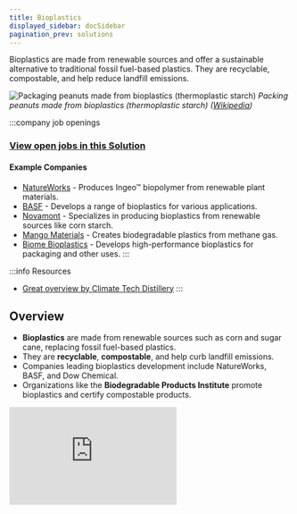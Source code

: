 ```yaml
---
title: Bioplastics
displayed_sidebar: docSidebar
pagination_prev: solutions
---
```


Bioplastics are made from renewable sources and offer a sustainable alternative to traditional fossil fuel-based plastics. They are recyclable, compostable, and help reduce landfill emissions.

![Packaging peanuts made from bioplastics (thermoplastic starch)](../static/img/bioplastic-packing-peanuts.jpg)
*Packing peanuts made from bioplastics (thermoplastic starch) ([Wikipedia](https://commons.wikimedia.org/wiki/File:St%C3%A4rke-Packstoff_P%C3%B6mpel_CG.jpg))*

:::company job openings
### [View open jobs in this Solution](https://climatebase.org/jobs?l=&q=&drawdown_solutions=Bioplastics)
#### Example Companies
- [NatureWorks](https://www.natureworksllc.com) - Produces Ingeo™ biopolymer from renewable plant materials.
- [BASF](https://www.basf.com) - Develops a range of bioplastics for various applications.
- [Novamont](https://www.novamont.com) - Specializes in producing bioplastics from renewable sources like corn starch.
- [Mango Materials](https://www.mangomaterials.com) - Creates biodegradable plastics from methane gas.
- [Biome Bioplastics](https://www.biomebioplastics.com) - Develops high-performance bioplastics for packaging and other uses.
:::

:::info Resources
- [Great overview by Climate Tech Distillery](https://www.climatetechdistillery.com/p/19-bioplastics)
:::

## Overview

- **Bioplastics** are made from renewable sources such as corn and sugar cane, replacing fossil fuel-based plastics.
- They are **recyclable**, **compostable**, and help curb landfill emissions.
- Companies leading bioplastics development include NatureWorks, BASF, and Dow Chemical.
- Organizations like the **Biodegradable Products Institute** promote bioplastics and certify compostable products.

<iframe allow="autoplay *; encrypted-media *; fullscreen *; clipboard-write" frameBorder="0" height="175" style={{width:'100%', maxWidth:'660px', overflow:'hidden', borderRadius:'10px'}} sandbox="allow-forms allow-popups allow-same-origin allow-scripts allow-storage-access-by-user-activation allow-top-navigation-by-user-activation" src="https://player.simplecast.com/e7fe961c-6df5-4ff1-b0eb-565f98a03282?dark=true&wmode=opaque" />

## Progress Made

Significant advancements have been made in bioplastics technology, leading to increased adoption and reduced environmental impact:

1. **Breakthrough Technologies**: Development of high-performance bioplastics for various applications.
2. **Prominent Supporters**: Companies like NatureWorks, BASF, and Novamont are leading the push for bioplastics solutions.

## Solutions by Sector

### Packaging
- **Compostable Packaging**: Developing packaging materials that are biodegradable and compostable.
- **Recyclable Bioplastics**: Creating bioplastics that can be recycled alongside traditional plastics.
- **Flexible Packaging**: Producing flexible packaging materials from bioplastics for food and consumer goods.

**Case Studies:**
1. **NatureWorks**: Produces Ingeo™ biopolymer used in compostable packaging ([NatureWorks](https://www.natureworksllc.com)).
2. **Novamont**: Develops compostable bioplastics for packaging applications ([Novamont](https://www.novamont.com)).
3. **Biome Bioplastics**: Creates high-performance bioplastics for packaging and other uses ([Biome Bioplastics](https://www.biomebioplastics.com)).

### Agriculture
- **Biodegradable Mulch Films**: Using bioplastics for mulch films that degrade naturally in the soil.
- **Agricultural Packaging**: Developing bioplastic packaging for agricultural products.
- **Bio-based Fertilizer Coatings**: Creating coatings for fertilizers that are biodegradable.

**Case Studies:**
1. **BASF**: Produces biodegradable mulch films for agricultural use ([BASF](https://www.basf.com)).
2. **Novamont**: Develops bioplastic solutions for agricultural applications ([Novamont](https://www.novamont.com)).
3. **Mango Materials**: Creates biodegradable plastics from methane gas for agricultural use ([Mango Materials](https://www.mangomaterials.com)).

### Consumer Goods
- **Bioplastic Utensils**: Manufacturing utensils from bioplastics that are compostable.
- **Biodegradable Bags**: Producing bags from bioplastics that degrade naturally.
- **Eco-friendly Packaging**: Developing packaging solutions for consumer goods that are sustainable.

**Case Studies:**
1. **Biome Bioplastics**: Produces bioplastic utensils and packaging for consumer goods ([Biome Bioplastics](https://www.biomebioplastics.com)).
2. **BASF**: Develops biodegradable bags and packaging materials ([BASF](https://www.basf.com)).
3. **NatureWorks**: Creates eco-friendly packaging solutions for consumer goods ([NatureWorks](https://www.natureworksllc.com)).

## Lessons Learned

1. **Proper Development and Implementation**: Bioplastics are promising but require proper development and implementation.
2. **Proper Disposal**: Bioplastics' slower degradation requires proper disposal methods.
3. **Optimization Needed**: More work is needed to optimize bioplastics' effectiveness and cost-competitiveness.

## Challenges Ahead

1. **Rapid and Complete Degradation**: Some bioplastics degrade slowly or incompletely, needing improvement.
2. **Cost-Competitiveness**: Bioplastics need to be more cost-competitive with traditional plastics.

## Best Path Forward

1. **Shift Usage**: Encourage less plastic consumption and better recycling practices.
2. **Change Perception**: Promote responsible use of plastics and opt for reusable or recyclable options.
3. **Investment in R&D**: Invest in research and development to improve bioplastics' performance and cost-effectiveness.
4. **Government and Industry Collaboration**: Work with policymakers and industry leaders to promote bioplastics adoption.

:::info Learn More
- [Great overview by Climate Tech Distillery](https://www.climatetechdistillery.com/p/19-bioplastics)
- [Biodegradable Products Institute](https://bpiworld.org/)
- [European Bioplastics](https://www.european-bioplastics.org/)
:::

*Image credit: [Wikipedia](https://commons.wikimedia.org/wiki/File:St%C3%A4rke-Packstoff_P%C3%B6mpel_CG.jpg)*
